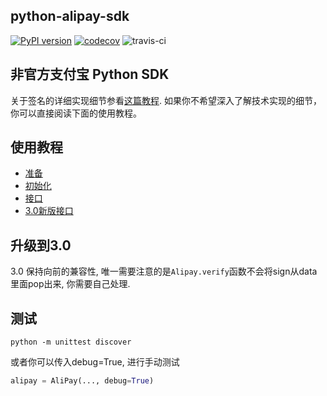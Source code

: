 ## python-alipay-sdk
[![PyPI version](https://badge.fury.io/py/python-alipay-sdk.svg)](https://badge.fury.io/py/python-alipay-sdk) [![codecov](https://codecov.io/gh/fzlee/alipay/branch/master/graph/badge.svg)](https://codecov.io/gh/fzlee/alipay) ![travis-ci](https://travis-ci.org/fzlee/alipay.svg?branch=master)

##  非官方支付宝 Python SDK

关于签名的详细实现细节参看[这篇教程](https://ifconfiger.com/page/python-alipay-sdk). 如果你不希望深入了解技术实现的细节，你可以直接阅读下面的使用教程。

## 使用教程
* [准备](./docs/preparation.zh-hans.md)
* [初始化](./docs/init.zh-hans.md)
* [接口](./docs/apis.zh-hans.md)
* [3.0新版接口](./docs/apis_new.zh-hans.md) 

## 升级到3.0
3.0 保持向前的兼容性, 唯一需要注意的是`Alipay.verify`函数不会将sign从data里面pop出来, 你需要自己处理. 

## 测试
```
python -m unittest discover
```

或者你可以传入debug=True, 进行手动测试
```python
alipay = AliPay(..., debug=True)
```